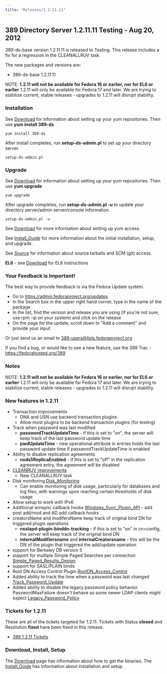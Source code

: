 ```yaml
---
title: "Releases/1.2.11.11"
---
```

389 Directory Server 1.2.11.11 Testing - Aug 20, 2012
-----------------------------------------------------

389-ds-base version 1.2.11.11 is released to Testing. This release includes a fix for a regression in the CLEANALLRUV task

The new packages and versions are:

-   389-ds-base 1.2.11.11

NOTE: **1.2.11 will not be available for Fedora 16 or earlier, nor for EL6 or earlier** 1.2.11 will only be available for Fedora 17 and later. We are trying to stabilize current, stable releases - upgrades to 1.2.11 will disrupt stability.

### Installation

See [Download](../download.html) for information about setting up your yum repositories. Then use **yum install 389-ds**

`yum install 389-ds`

After install completes, run **setup-ds-admin.pl** to set up your directory server.

`setup-ds-admin.pl`

### Upgrade

See [Download](../download.html) for information about setting up your yum repositories. Then use **yum upgrade**

`yum upgrade`

After upgrade completes, run **setup-ds-admin.pl -u** to update your directory server/admin server/console information.

`setup-ds-admin.pl -u`

See [Download](../download.html) for more information about setting up yum access.

See [Install\_Guide](../legacy/install-guide.html) for more information about the initial installation, setup, and upgrade.

See [Source](../development/source.html) for information about source tarballs and SCM (git) access.

**EL6** - see [Download](../download.html) for EL6 instructions

### Your Feedback is Important!

The best way to provide feedback is via the Fedora Update system.

-   Go to <https://admin.fedoraproject.org/updates>
-   In the Search box in the upper right hand corner, type in the name of the package
-   In the list, find the version and release you are using (if you're not sure, use rpm -qi <package name> on your system) and click on the release
-   On the page for the update, scroll down to "Add a comment" and provide your input

Or just send us an email to 389-users@lists.fedoraproject.org

If you find a bug, or would like to see a new feature, use the 389 Trac - [<https://fedorahosted.org/389>](https://fedorahosted.org/389)

### Notes

NOTE: **1.2.11 will not be available for Fedora 16 or earlier, nor for EL6 or earlier** 1.2.11 will only be available for Fedora 17 and later. We are trying to stabilize current, stable releases - upgrades to 1.2.11 will disrupt stability.

### New features in 1.2.11

-   Transaction improvements
    -   DNA and USN use backend transaction plugins
    -   Allow most plugins to be backend transaction plugins (for testing)
-   Track when password was last modified
    -   **passwordTrackUpdateTime** - if this is set to "on", the server will keep track of the last password update time
    -   **pwdUpdateTime** - new operational attribute in entries holds the last password update time if passwordTrackUpdateTime is enabled
-   Ability to disable replication agreements
    -   **nsds5ReplicaEnabled** - if this is set to "off" in the replication agreement entry, the agreement will be disabled
-   [CLEANRUV improvements](../howto/howto-cleanruv.html)
    -   New CLEANALLRUV task
-   Disk monitoring [Disk\_Monitoring](../design/disk-monitoring.html)
    -   Can enable monitoring of disk usage, particularly for databases and log files, with warnings upon reaching certain thresholds of disk usage
-   Allow setup to work with IPv6
-   Additional winsync callback hooks [Windows\_Sync\_Plugin\_API](../design/windows-sync-plugin-api.html) - add post add/mod and AD add callback hooks
-   creatorsName and modifersName keep track of original bind DN for triggered plugin operations
    -   **nsslapd-plugin-binddn-tracking** - if this is set to "on" in cn=config, the server will keep track of the original bind DN
    -   **internalModifiersname** and **internalCreatorsname** - this will be the DN of the plugin that triggered the add/update operation
-   support for Berkeley DB version 5
-   support for multiple Simple Paged Searches per connection [Simple\_Paged\_Results\_Design](../design/simple-paged-results-design.html)
-   support for SASL/PLAIN binds
-   Root DN Access Control Plugin [RootDN\_Access\_Control](../design/rootdn-access-control.html)
-   Added ability to track the time when a password was last changed [Track\_Password\_Update](../design/track-password-update.html)
-   Added ability to disable the legacy password policy behavior. PasswordMaxFailure doesn't behave as some newer LDAP clients might expect [Legacy\_Password\_Policy](../design/legacy-password-policy.html)

### Tickets for 1.2.11

These are all of the tickets targeted for 1.2.11. Tickets with Status **closed** and Resolution **fixed** have been fixed in this release.

-   [389 1.2.11 Tickets](https://fedorahosted.org/389/report/13)

### Download, Install, Setup

The [Download](../download.html) page has information about how to get the binaries. The [Install\_Guide](../legacy/install-guide.html) has information about installation and setup.
